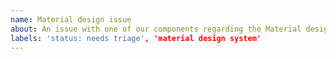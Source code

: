 ```yaml
---
name: Material design issue
about: An issue with one of our components regarding the Material design guidelines.
labels: 'status: needs triage', 'material design system'
---
```

